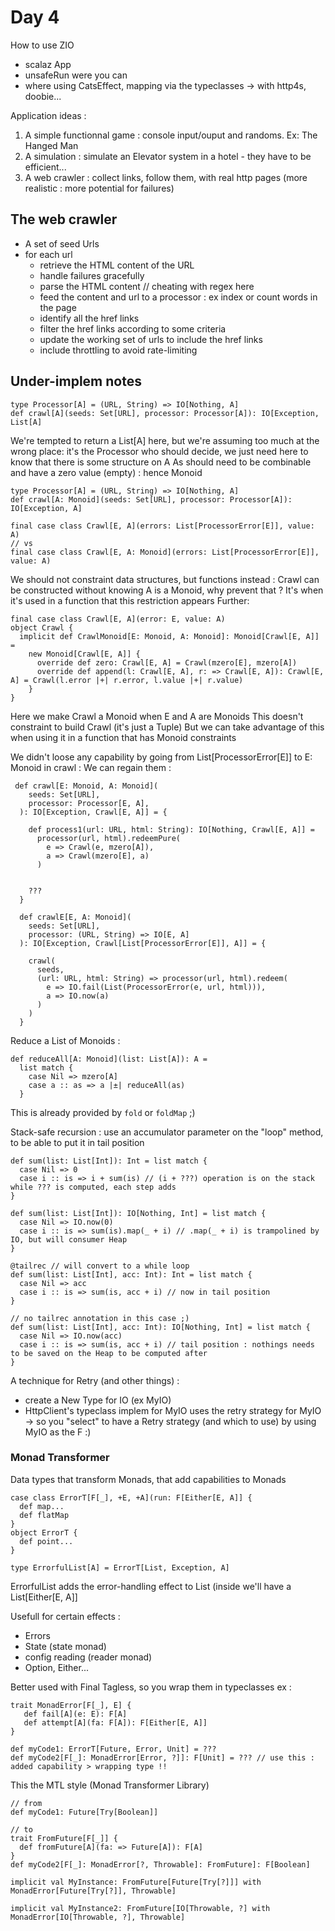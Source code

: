 # Day 4

How to use ZIO
 - scalaz App
 - unsafeRun were you can
 - where using CatsEffect, mapping via the typeclasses
   -> with http4s, doobie...

Application ideas :

1. A simple functionnal game : console input/ouput and randoms. Ex: The Hanged Man
2. A simulation : simulate an Elevator system in a hotel - they have to be efficient...
3. A web crawler : collect links, follow them, with real http pages (more realistic : more potential for failures)


## The web crawler

- A set of seed Urls
- for each url
   - retrieve the HTML content of the URL
   - handle failures gracefully
   - parse the HTML content // cheating with regex here
   - feed the content and url to a processor : ex index or count words in the page
   - identify all the href links
   - filter the href links according to some criteria
   - update the working set of urls to include the href links
   - include throttling to avoid rate-limiting


## Under-implem notes

```
type Processor[A] = (URL, String) => IO[Nothing, A]
def crawl[A](seeds: Set[URL], processor: Processor[A]): IO[Exception, List[A]
```
We're tempted to return a List[A] here, but we're assuming too much at the wrong place:
it's the Processor who should decide, we just need here to know that there is some structure on A
As should need to be combinable and have a zero value (empty) : hence Monoid
```
type Processor[A] = (URL, String) => IO[Nothing, A]
def crawl[A: Monoid](seeds: Set[URL], processor: Processor[A]): IO[Exception, A]
```

```
final case class Crawl[E, A](errors: List[ProcessorError[E]], value: A)
// vs
final case class Crawl[E, A: Monoid](errors: List[ProcessorError[E]], value: A)
```
We should not constraint data structures, but functions instead :
Crawl can be constructed without knowing A is a Monoid, why prevent that ?
It's when it's used in a function that this restriction appears
Further:
```
final case class Crawl[E, A](error: E, value: A)
object Crawl {
  implicit def CrawlMonoid[E: Monoid, A: Monoid]: Monoid[Crawl[E, A]] =
    new Monoid[Crawl[E, A]] {
      override def zero: Crawl[E, A] = Crawl(mzero[E], mzero[A])
      override def append(l: Crawl[E, A], r: => Crawl[E, A]): Crawl[E, A] = Crawl(l.error |+| r.error, l.value |+| r.value)
    }
}
```
Here we make Crawl a Monoid when E and A are Monoids
This doesn't constraint to build Crawl (it's just a Tuple)
But we can take advantage of this when using it in a function that has Monoid constraints


We didn't loose any capability by going from List[ProcessorError[E]] to E: Monoid in crawl :
We can regain them :
```
 def crawl[E: Monoid, A: Monoid](
    seeds: Set[URL],
    processor: Processor[E, A],
  ): IO[Exception, Crawl[E, A]] = {

    def process1(url: URL, html: String): IO[Nothing, Crawl[E, A]] =
      processor(url, html).redeemPure(
        e => Crawl(e, mzero[A]),
        a => Crawl(mzero[E], a)
      )


    ???
  }

  def crawlE[E, A: Monoid](
    seeds: Set[URL],
    processor: (URL, String) => IO[E, A]
  ): IO[Exception, Crawl[List[ProcessorError[E]], A]] = {

    crawl(
      seeds,
      (url: URL, html: String) => processor(url, html).redeem(
        e => IO.fail(List(ProcessorError(e, url, html))),
        a => IO.now(a)
      )
    )
  }
```

Reduce a List of Monoids :
```
def reduceAll[A: Monoid](list: List[A]): A =
  list match {
    case Nil => mzero[A]
    case a :: as => a |±| reduceAll(as)
  }
```
This is already provided by `fold` or `foldMap` ;)


Stack-safe recursion :
use an accumulator parameter on the "loop" method, to be able to put it in tail position


```
def sum(list: List[Int]): Int = list match {
  case Nil => 0
  case i :: is => i + sum(is) // (i + ???) operation is on the stack while ??? is computed, each step adds
}

def sum(list: List[Int]): IO[Nothing, Int] = list match {
  case Nil => IO.now(0)
  case i :: is => sum(is).map(_ + i) // .map(_ + i) is trampolined by IO, but will consumer Heap
}

@tailrec // will convert to a while loop
def sum(list: List[Int], acc: Int): Int = list match {
  case Nil => acc
  case i :: is => sum(is, acc + i) // now in tail position
}

// no tailrec annotation in this case ;)
def sum(list: List[Int], acc: Int): IO[Nothing, Int] = list match {
  case Nil => IO.now(acc)
  case i :: is => sum(is, acc + i) // tail position : nothings needs to be saved on the Heap to be computed after
}
```


A technique for Retry (and other things) :
 - create a New Type for IO (ex MyIO)
 - HttpClient's typeclass implem for MyIO uses the retry strategy for MyIO
 -> so you "select" to have a Retry strategy (and which to use) by using MyIO as the F :)



### Monad Transformer

Data types that transform Monads, that add capabilities to Monads

```
case class ErrorT[F[_], +E, +A](run: F[Either[E, A]] {
  def map...
  def flatMap
}
object ErrorT {
  def point...
}

type ErrorfulList[A] = ErrorT[List, Exception, A]
```
ErrorfulList adds the error-handling effect to List
(inside we'll have a List[Either[E, A]]

Usefull for certain effects :
 - Errors
 - State (state monad)
 - config reading (reader monad)
 - Option, Either...

Better used with Final Tagless, so you wrap them in typeclasses
ex :
```
trait MonadError[F[_], E] {
   def fail[A](e: E): F[A]
   def attempt[A](fa: F[A]): F[Either[E, A]]
}

def myCode1: ErrorT[Future, Error, Unit] = ???
def myCode2[F[_]: MonadError[Error, ?]]: F[Unit] = ??? // use this : added capability > wrapping type !!
```

This the MTL style (Monad Transformer Library)


```
// from
def myCode1: Future[Try[Boolean]]

// to
trait FromFuture[F[_]] {
  def fromFuture[A](fa: => Future[A]): F[A]
}
def myCode2[F[_]: MonadError[?, Throwable]: FromFuture]: F[Boolean]

implicit val MyInstance: FromFuture[Future[Try[?]]] with MonadError[Future[Try[?]], Throwable]

implicit val MyInstance2: FromFuture[IO[Throwable, ?] with MonadError[IO[Throwable, ?], Throwable]

```